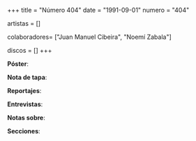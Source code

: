 +++
title = "Número 404"
date = "1991-09-01"
numero = "404"

artistas = []

colaboradores= ["Juan Manuel Cibeira", "Noemí Zabala"]

discos = []
+++

**Póster**: 

**Nota de tapa**: 

**Reportajes**: 

**Entrevistas**: 

**Notas sobre**:

**Secciones**:
